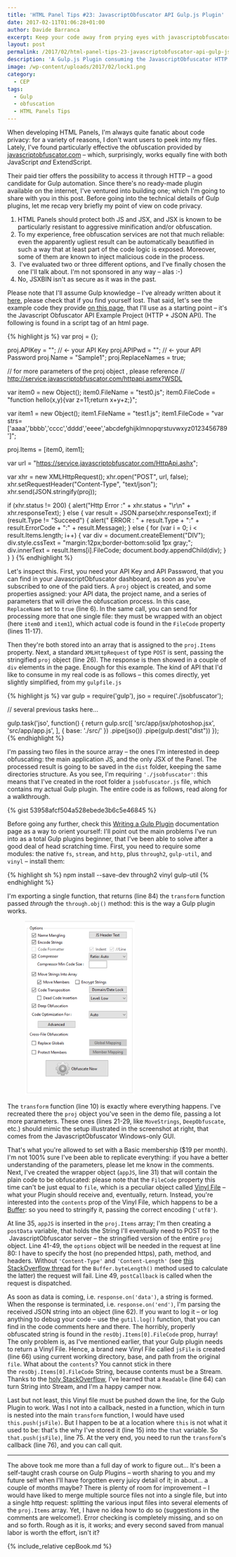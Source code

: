 ```yaml
---
title: 'HTML Panel Tips #23: JavascriptObfuscator API Gulp.js Plugin'
date: 2017-02-11T01:06:28+01:00
author: Davide Barranca
excerpt: Keep your code away from prying eyes with javascriptobfuscator.com
layout: post
permalink: /2017/02/html-panel-tips-23-javascriptobfuscator-api-gulp-js-plugin/
description: 'A Gulp.js Plugin consuming the JavascriptObfuscator HTTP API'
image: /wp-content/uploads/2017/02/lock1.png
category:
  - CEP
tags:
  - Gulp
  - obfuscation
  - HTML Panels Tips
---
```


When developing HTML Panels, I'm always quite fanatic about code privacy: for a variety of reasons, I don't want users to peek into my files. Lately, I've found particularly effective the obfuscation provided by [javascriptobfuscator.com](https://javascriptobfuscator.com) – which, surprisingly, works equally fine with both JavaScript _and_ ExtendScript.

Their paid tier offers the possibility to access it through HTTP – a good candidate for Gulp automation. Since there's no ready-made plugin available on the internet, I've ventured into building one; which I'm going to share with you in this post. Before going into the technical details of Gulp plugins, let me recap very briefly my point of view on code privacy.

1.  HTML Panels should protect both JS and JSX, and JSX is known to be particularly resistant to aggressive minification and/or obfuscation.
2.  To my experience, free obfuscation services are not that much reliable: even the apparently ugliest result can be automatically beautified in such a way that at least part of the code logic is exposed. Moreover, some of them are known to inject malicious code in the process.
3.   I've evaluated two or three different options, and I've finally chosen the one I'll talk about. I'm not sponsored in any way – alas :-)
4.  No, JSXBIN isn't as secure as it was in the past.

Please note that I'll assume Gulp knowledge – I've already written about it [here](/2014/08/html-panels-tips-13-automate-zxp-packaging-with-gulp-js/), please check that if you find yourself lost. That said, let's see the example code they provide [on this page](https://javascriptobfuscator.com/downloads.aspx), that I'll use as a starting point – it's the Javascript Obfuscator API Example Project (HTTP + JSON API). The following is found in a script tag of an html page.

{% highlight js %}
var proj = {};

proj.APIKey = ""; // <- your API Key
proj.APIPwd = ""; // <- your API Password
proj.Name = "Sample1";
proj.ReplaceNames = true;

// for more parameters of the proj object , please reference
// http://service.javascriptobfuscator.com/httpapi.asmx?WSDL

var item0 = new Object();
item0.FileName = "test0.js";
item0.FileCode = "function hello(x,y){var z=11;return x+y+z;}";

var item1 = new Object();
item1.FileName = "test1.js";
item1.FileCode = "var strs=['aaaa','bbbb','cccc','dddd','eeee','abcdefghijklmnopqrstuvwxyz0123456789']";

proj.Items = [item0, item1];

var url = "https://service.javascriptobfuscator.com/HttpApi.ashx";

var xhr = new XMLHttpRequest();
xhr.open("POST", url, false);
xhr.setRequestHeader("Content-Type", "text/json");
xhr.send(JSON.stringify(proj));

if (xhr.status != 200) {
  alert("Http Error :" + xhr.status + "\r\n" + xhr.responseText);
} else {
  var result = JSON.parse(xhr.responseText);
  if (result.Type != "Succeed") {
    alert(" ERROR : " + result.Type + ":" + result.ErrorCode + ":" + result.Message);
  } else {
    for (var i = 0; i < result.Items.length; i++) {
      var div = document.createElement("DIV");
      div.style.cssText = "margin:12px;border-bottom:solid 1px gray;";
      div.innerText = result.Items[i].FileCode;
      document.body.appendChild(div);
    }
  }
}
{% endhighlight %}

Let's inspect this. First, you need your API Key and API Password, that you can find in your JavascriptObfuscator dashboard, as soon as you've subscribed to one of the paid tiers. A `proj` object is created, and some properties assigned: your API data, the project name, and a series of parameters that will drive the obfuscation process. In this case, `ReplaceName` set to `true` (line 6). In the same call, you can send for processing more that one single file: they must be wrapped with an object (here `item0` and `item1`), which actual code is found in the `FileCode` property (lines 11-17).

Then they're both stored into an array that is assigned to the `proj.Items` property. Next, a standard `XMLHttpRequest` of type `POST` is sent, passing the stringified `proj` object (line 26). The response is then showed in a couple of `div` elements in the page. Enough for this example. The kind of API that I'd like to consume in my real code is as follows – this comes directly, yet slightly simplified, from my `gulpfile.js`

{% highlight js %}
var gulp = require('gulp'),
    jso  = require('./jsobfuscator');

// several previous tasks here...

gulp.task('jso', function() {
  return gulp.src([
    'src/app/jsx/photoshop.jsx',
    'src/app/app.js',
  ], { base: './src/' })
  .pipe(jso())
  .pipe(gulp.dest("dist"))
});
{% endhighlight %}

I'm passing two files in the source array – the ones I'm interested in deep obfuscating: the main application JS, and the only JSX of the Panel. The processed result is going to be saved in the `dist` folder, keeping the same directories structure. As you see, I'm requiring `'./jsobfuscator'`: this means that I've created in the root folder a `jsobfuscator.js` file, which contains my actual Gulp plugin. The entire code is as follows, read along for a walkthrough.

{% gist 53958afcf504a528ebede3b6c5e46845 %}

Before going any further, check this [Writing a Gulp Plugin](https://github.com/gulpjs/gulp/tree/master/docs/writing-a-plugin) documentation page as a way to orient yourself: I'll point out the main problems I've run into as a total Gulp plugins beginner, that I've been able to solve after a good deal of head scratching time. First, you need to require some modules: the native `fs`, `stream`, and `http`, plus `through2`, `gulp-util`, and `vinyl` – install them:

{% highlight sh %}
npm install --save-dev through2 vinyl gulp-util
{% endhighlight %}

I'm exporting a single function, that returns (line 84) the `transform` function passed _through_ the `through.obj()` method: this is the way a Gulp plugin works.

<figure class="alignright">
	<img width="250" src="/wp-content/uploads/2017/02/JSOParams.png" />
</figure>

The `transform` function (line 10) is exactly where everything happens. I've recreated there the `proj` object you've seen in the demo file, passing a lot more parameters. These ones (lines 21-29, like `MoveStrings`, `DeepObfuscate`, etc.) should mimic the setup illustrated in the screenshot at right, that comes from the JavascriptObfuscator Windows-only GUI.

That's what you're allowed to set with a Basic membership ($19 per month). I'm not 100% sure I've been able to replicate everything: if you have a better understanding of the parameters, please let me know in the comments. Next, I've created the wrapper object (`appJS`, line 31) that will contain the plain code to be obfuscated: please note that the `FileCode` property this time can't be just equal to `file`, which is a peculiar object called [Vinyl File](https://github.com/gulpjs/vinyl) – what your Plugin should receive and, eventually, return. Instead, you're interested into the `contents` prop of the Vinyl File, which happens to be a [Buffer](https://docs.nodejitsu.com/articles/advanced/buffers/how-to-use-buffers/): so you need to stringify it, passing the correct encoding (`'utf8'`).

At line 35, `appJS` is inserted in the `proj.Items` array; I'm then creating a `postData` variable, that holds the String I'll eventually need to POST to the  JavascriptObfuscator server – the stringified version of the entire `proj` object. Line 41-49, the `options` object will be needed in the request at line 80: I have to specify the host (no prepended https), path, method, and headers. Without `'Content-Type'` and `'Content-Length'` (see [this StackOverflow thread](http://stackoverflow.com/questions/17283040/updating-post-http-request-length-in-node-js) for the `Buffer.byteLength()` method used to calculate the latter) the request will fail. Line 49, `postCallback` is called when the request is dispatched.

As soon as data is coming, i.e. `response.on('data')`, a string is formed. When the response is terminated, i.e. `response.on('end')`, I'm parsing the received JSON string into an object (line 62). If you want to log it – or log anything to debug your code – use the `gutil.log()` function, that you can find in the code comments here and there. The horribly, properly obfuscated string is found in the `resObj.Items[0].FileCode` prop, hurray! The only problem is, as I've mentioned earlier, that your Gulp plugin needs to return a Vinyl File. Hence, a brand new Vinyl File called `jsFile` is created (line 66) using current working directory, base, and path from the original `file`. What about the `contents`? You cannot stick in there the `resObj.Items[0].FileCode` String, because contents must be a Stream. Thanks to the [holy StackOverflow](http://stackoverflow.com/a/25650163/2715135), I've learned that a `Readable` (line 64) can turn String into Stream, and I'm a happy camper now.

Last but not least, this Vinyl file must be pushed down the line, for the Gulp Plugin to work. Was I not into a callback, nested in a function, which in turn is nested into the main `transform` function, I would have used `this.push(jsFile)`. But I happen to be at a location where `this` is not what it used to be: that's the why I've stored it (line 15) into the `that` variable. So `that.push(jsFile)`, line 75. At the very end, you need to run the `transform`'s callback (line 76), and you can call quit.

* * *

The above took me more than a full day of work to figure out... It's been a self-taught crash course on Gulp Plugins – worth sharing to you and my future self when I'll have forgotten every juicy detail of it; in about... a couple of months maybe? There is plenty of room for improvement – I would have liked to merge multiple source files not into a single file, but into a single http request: splitting the various input files into several elements of the `proj.Items` array. Yet, I have no idea how to do so (suggestions in the comments are welcome!). Error checking is completely missing, and so on and so forth. Rough as it is, it works; and every second saved from manual labor is worth the effort, isn't it?

{% include_relative cepBook.md %}

